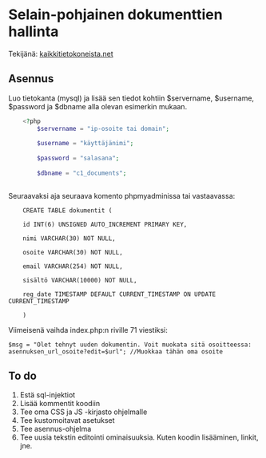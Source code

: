 ﻿# Selain-pohjainen dokumenttien hallinta

Tekijänä: [kaikkitietokoneista.net](https://kaikkitietokoneista.net)

## Asennus

Luo tietokanta (mysql) ja lisää sen tiedot kohtiin $servername, $username, $password ja $dbname alla olevan esimerkin mukaan.
```php
    <?php
    	$servername = "ip-osoite tai domain";
        
        $username = "käyttäjänimi";
        
        $password = "salasana";
        
        $dbname = "c1_documents";
        
```

Seuraavaksi aja seuraava komento phpmyadminissa tai vastaavassa:

```mysql
    CREATE TABLE dokumentit (
    
    id INT(6) UNSIGNED AUTO_INCREMENT PRIMARY KEY,
    
    nimi VARCHAR(30) NOT NULL,
    
    osoite VARCHAR(30) NOT NULL,
    
    email VARCHAR(254) NOT NULL,
    
    sisältö VARCHAR(10000) NOT NULL,
    
    reg_date TIMESTAMP DEFAULT CURRENT_TIMESTAMP ON UPDATE CURRENT_TIMESTAMP
    
    )

```

Viimeisenä vaihda index.php:n riville 71 viestiksi:

    $msg = "Olet tehnyt uuden dokumentin. Voit muokata sitä osoitteessa: asennuksen_url_osoite?edit=$url"; //Muokkaa tähän oma osoite

## To do

 1. Estä sql-injektiot
 2. Lisää kommentit koodiin
 3. Tee oma CSS ja JS -kirjasto ohjelmalle
 4. Tee kustomoitavat asetukset
 5. Tee asennus-ohjelma
 6. Tee uusia tekstin editointi ominaisuuksia. Kuten koodin lisääminen, linkit, jne.


